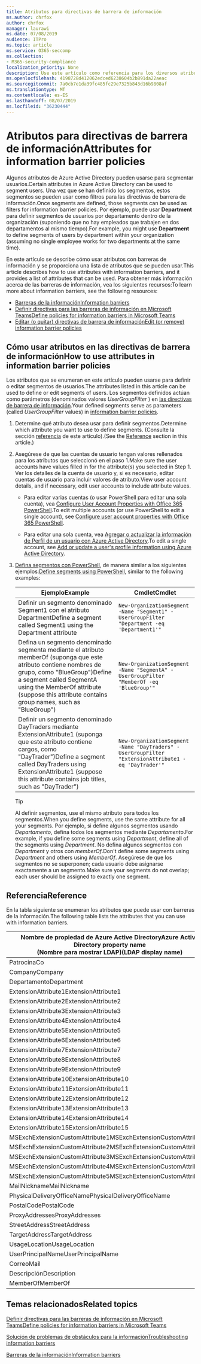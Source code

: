 ```yaml
---
title: Atributos para directivas de barrera de información
ms.author: chrfox
author: chrfox
manager: laurawi
ms.date: 07/08/2019
audience: ITPro
ms.topic: article
ms.service: O365-seccomp
ms.collection:
- M365-security-compliance
localization_priority: None
description: Use este artículo como referencia para los diversos atributos que puede usar en las directivas de barrera de información.
ms.openlocfilehash: 4198728d412062edced6238604b2b891da22aeac
ms.sourcegitcommit: 7a0cb7e1da39fc485fc29e7325b843d16b9808af
ms.translationtype: MT
ms.contentlocale: es-ES
ms.lasthandoff: 08/07/2019
ms.locfileid: "36230444"
---
```

# <a name="attributes-for-information-barrier-policies"></a><span data-ttu-id="595f2-103">Atributos para directivas de barrera de información</span><span class="sxs-lookup"><span data-stu-id="595f2-103">Attributes for information barrier policies</span></span>

<span data-ttu-id="595f2-104">Algunos atributos de Azure Active Directory pueden usarse para segmentar usuarios.</span><span class="sxs-lookup"><span data-stu-id="595f2-104">Certain attributes in Azure Active Directory can be used to segment users.</span></span> <span data-ttu-id="595f2-105">Una vez que se han definido los segmentos, estos segmentos se pueden usar como filtros para las directivas de barrera de información.</span><span class="sxs-lookup"><span data-stu-id="595f2-105">Once segments are defined, those segments can be used as filters for information barrier policies.</span></span> <span data-ttu-id="595f2-106">Por ejemplo, puede usar **Department** para definir segmentos de usuarios por departamento dentro de la organización (suponiendo que no hay empleados que trabajen en dos departamentos al mismo tiempo).</span><span class="sxs-lookup"><span data-stu-id="595f2-106">For example, you might use **Department** to define segments of users by department within your organization (assuming no single employee works for two departments at the same time).</span></span> 

<span data-ttu-id="595f2-107">En este artículo se describe cómo usar atributos con barreras de información y se proporciona una lista de atributos que se pueden usar.</span><span class="sxs-lookup"><span data-stu-id="595f2-107">This article describes how to use attributes with information barriers, and it provides a list of attributes that can be used.</span></span> <span data-ttu-id="595f2-108">Para obtener más información acerca de las barreras de información, vea los siguientes recursos:</span><span class="sxs-lookup"><span data-stu-id="595f2-108">To learn more about information barriers, see the following resources:</span></span>
- [<span data-ttu-id="595f2-109">Barreras de la información</span><span class="sxs-lookup"><span data-stu-id="595f2-109">Information barriers</span></span>](information-barriers.md)
- [<span data-ttu-id="595f2-110">Definir directivas para las barreras de información en Microsoft Teams</span><span class="sxs-lookup"><span data-stu-id="595f2-110">Define policies for information barriers in Microsoft Teams</span></span>](information-barriers-policies.md)
- [<span data-ttu-id="595f2-111">Editar (o quitar) directivas de barrera de información</span><span class="sxs-lookup"><span data-stu-id="595f2-111">Edit (or remove) information barrier policies</span></span>](information-barriers-edit-segments-policies.md.md)

## <a name="how-to-use-attributes-in-information-barrier-policies"></a><span data-ttu-id="595f2-112">Cómo usar atributos en las directivas de barrera de información</span><span class="sxs-lookup"><span data-stu-id="595f2-112">How to use attributes in information barrier policies</span></span>

<span data-ttu-id="595f2-113">Los atributos que se enumeran en este artículo pueden usarse para definir o editar segmentos de usuarios.</span><span class="sxs-lookup"><span data-stu-id="595f2-113">The attributes listed in this article can be used to define or edit segments of users.</span></span> <span data-ttu-id="595f2-114">Los segmentos definidos actúan como parámetros (denominados valores *UserGroupFilter* ) en [las directivas de barrera de información](information-barriers-policies.md).</span><span class="sxs-lookup"><span data-stu-id="595f2-114">Your defined segments serve as parameters (called *UserGroupFilter* values) in [information barrier policies](information-barriers-policies.md).</span></span>

1. <span data-ttu-id="595f2-115">Determine qué atributo desea usar para definir segmentos.</span><span class="sxs-lookup"><span data-stu-id="595f2-115">Determine which attribute you want to use to define segments.</span></span> <span data-ttu-id="595f2-116">(Consulte la sección [referencia](#reference) de este artículo).</span><span class="sxs-lookup"><span data-stu-id="595f2-116">(See the [Reference](#reference) section in this article.)</span></span>

2. <span data-ttu-id="595f2-117">Asegúrese de que las cuentas de usuario tengan valores rellenados para los atributos que seleccionó en el paso 1.</span><span class="sxs-lookup"><span data-stu-id="595f2-117">Make sure the user accounts have values filled in for the attribute(s) you selected in Step 1.</span></span> <span data-ttu-id="595f2-118">Ver los detalles de la cuenta de usuario y, si es necesario, editar cuentas de usuario para incluir valores de atributo.</span><span class="sxs-lookup"><span data-stu-id="595f2-118">View user account details, and if necessary, edit user accounts to include attribute values.</span></span> 

    - <span data-ttu-id="595f2-119">Para editar varias cuentas (o usar PowerShell para editar una sola cuenta), vea [Configure User Account Properties with Office 365 PowerShell](https://docs.microsoft.com/office365/enterprise/powershell/configure-user-account-properties-with-office-365-powershell).</span><span class="sxs-lookup"><span data-stu-id="595f2-119">To edit multiple accounts (or use PowerShell to edit a single account), see [Configure user account properties with Office 365 PowerShell](https://docs.microsoft.com/office365/enterprise/powershell/configure-user-account-properties-with-office-365-powershell).</span></span>

    - <span data-ttu-id="595f2-120">Para editar una sola cuenta, vea [Agregar o actualizar la información de Perfil de un usuario con Azure Active Directory](https://docs.microsoft.com/azure/active-directory/fundamentals/active-directory-users-profile-azure-portal).</span><span class="sxs-lookup"><span data-stu-id="595f2-120">To edit a single account, see [Add or update a user's profile information using Azure Active Directory](https://docs.microsoft.com/azure/active-directory/fundamentals/active-directory-users-profile-azure-portal).</span></span>

3. <span data-ttu-id="595f2-121">[Defina segmentos con PowerShell](information-barriers-policies.md#define-segments-using-powershell), de manera similar a los siguientes ejemplos:</span><span class="sxs-lookup"><span data-stu-id="595f2-121">[Define segments using PowerShell](information-barriers-policies.md#define-segments-using-powershell), similar to the following examples:</span></span>

    |<span data-ttu-id="595f2-122">Ejemplo</span><span class="sxs-lookup"><span data-stu-id="595f2-122">Example</span></span>  |<span data-ttu-id="595f2-123">Cmdlet</span><span class="sxs-lookup"><span data-stu-id="595f2-123">Cmdlet</span></span>  |
    |---------|---------|
    |<span data-ttu-id="595f2-124">Definir un segmento denominado Segment1 con el atributo Department</span><span class="sxs-lookup"><span data-stu-id="595f2-124">Define a segment called Segment1 using the Department attribute</span></span>     | `New-OrganizationSegment -Name "Segment1" -UserGroupFilter "Department -eq 'Department1'"`        |
    |<span data-ttu-id="595f2-125">Defina un segmento denominado segmenta mediante el atributo memberOf (suponga que este atributo contiene nombres de grupo, como "BlueGroup")</span><span class="sxs-lookup"><span data-stu-id="595f2-125">Define a segment called SegmentA using the MemberOf attribute (suppose this attribute contains group names, such as "BlueGroup")</span></span>     | `New-OrganizationSegment -Name "SegmentA" -UserGroupFilter "MemberOf -eq 'BlueGroup'"`        |
    |<span data-ttu-id="595f2-126">Definir un segmento denominado DayTraders mediante ExtensionAttribute1 (suponga que este atributo contiene cargos, como "DayTrader")</span><span class="sxs-lookup"><span data-stu-id="595f2-126">Define a segment called DayTraders using ExtensionAttribute1 (suppose this attribute contains job titles, such as "DayTrader")</span></span>|`New-OrganizationSegment -Name "DayTraders" -UserGroupFilter "ExtensionAttribute1 -eq 'DayTrader'"` |

    > [!TIP]
    > <span data-ttu-id="595f2-127">Al definir segmentos, use el mismo atributo para todos los segmentos.</span><span class="sxs-lookup"><span data-stu-id="595f2-127">When you define segments, use the same attribute for all your segments.</span></span> <span data-ttu-id="595f2-128">Por ejemplo, si define algunos segmentos usando *Departamento*, defina todos los segmentos mediante *Departamento*.</span><span class="sxs-lookup"><span data-stu-id="595f2-128">For example, if you define some segments using *Department*, define all of the segments using *Department*.</span></span> <span data-ttu-id="595f2-129">No defina algunos segmentos con *Department* y otros con *memberOf*.</span><span class="sxs-lookup"><span data-stu-id="595f2-129">Don't define some segments using *Department* and others using *MemberOf*.</span></span> <span data-ttu-id="595f2-130">Asegúrese de que los segmentos no se superponen; cada usuario debe asignarse exactamente a un segmento.</span><span class="sxs-lookup"><span data-stu-id="595f2-130">Make sure your segments do not overlap; each user should be assigned to exactly one segment.</span></span> 

## <a name="reference"></a><span data-ttu-id="595f2-131">Referencia</span><span class="sxs-lookup"><span data-stu-id="595f2-131">Reference</span></span>

<span data-ttu-id="595f2-132">En la tabla siguiente se enumeran los atributos que puede usar con barreras de la información.</span><span class="sxs-lookup"><span data-stu-id="595f2-132">The following table lists the attributes that you can use with information barriers.</span></span>

|<span data-ttu-id="595f2-133">Nombre de propiedad de Azure Active Directory</span><span class="sxs-lookup"><span data-stu-id="595f2-133">Azure Active Directory property name</span></span><br/><span data-ttu-id="595f2-134">(Nombre para mostrar LDAP)</span><span class="sxs-lookup"><span data-stu-id="595f2-134">(LDAP display name)</span></span>  |<span data-ttu-id="595f2-135">Nombre de la propiedad de Exchange</span><span class="sxs-lookup"><span data-stu-id="595f2-135">Exchange property name</span></span>  |
|---------|---------|
|<span data-ttu-id="595f2-136">Patrocina</span><span class="sxs-lookup"><span data-stu-id="595f2-136">Co</span></span>       | <span data-ttu-id="595f2-137">Patrocina</span><span class="sxs-lookup"><span data-stu-id="595f2-137">Co</span></span>        |
|<span data-ttu-id="595f2-138">Company</span><span class="sxs-lookup"><span data-stu-id="595f2-138">Company</span></span>     |<span data-ttu-id="595f2-139">Company</span><span class="sxs-lookup"><span data-stu-id="595f2-139">Company</span></span>         |
|<span data-ttu-id="595f2-140">Departamento</span><span class="sxs-lookup"><span data-stu-id="595f2-140">Department</span></span>     |<span data-ttu-id="595f2-141">Departamento</span><span class="sxs-lookup"><span data-stu-id="595f2-141">Department</span></span>         |
|<span data-ttu-id="595f2-142">ExtensionAttribute1</span><span class="sxs-lookup"><span data-stu-id="595f2-142">ExtensionAttribute1</span></span> |<span data-ttu-id="595f2-143">CustomAttribute1</span><span class="sxs-lookup"><span data-stu-id="595f2-143">CustomAttribute1</span></span>  |
|<span data-ttu-id="595f2-144">ExtensionAttribute2</span><span class="sxs-lookup"><span data-stu-id="595f2-144">ExtensionAttribute2</span></span> |<span data-ttu-id="595f2-145">CustomAttribute2</span><span class="sxs-lookup"><span data-stu-id="595f2-145">CustomAttribute2</span></span>  |
|<span data-ttu-id="595f2-146">ExtensionAttribute3</span><span class="sxs-lookup"><span data-stu-id="595f2-146">ExtensionAttribute3</span></span> |<span data-ttu-id="595f2-147">CustomAttribute3</span><span class="sxs-lookup"><span data-stu-id="595f2-147">CustomAttribute3</span></span>  |
|<span data-ttu-id="595f2-148">ExtensionAttribute4</span><span class="sxs-lookup"><span data-stu-id="595f2-148">ExtensionAttribute4</span></span> |<span data-ttu-id="595f2-149">CustomAttribute4</span><span class="sxs-lookup"><span data-stu-id="595f2-149">CustomAttribute4</span></span>  |
|<span data-ttu-id="595f2-150">ExtensionAttribute5</span><span class="sxs-lookup"><span data-stu-id="595f2-150">ExtensionAttribute5</span></span> |<span data-ttu-id="595f2-151">CustomAttribute5</span><span class="sxs-lookup"><span data-stu-id="595f2-151">CustomAttribute5</span></span>  |
|<span data-ttu-id="595f2-152">ExtensionAttribute6</span><span class="sxs-lookup"><span data-stu-id="595f2-152">ExtensionAttribute6</span></span> |<span data-ttu-id="595f2-153">CustomAttribute6</span><span class="sxs-lookup"><span data-stu-id="595f2-153">CustomAttribute6</span></span>  |
|<span data-ttu-id="595f2-154">ExtensionAttribute7</span><span class="sxs-lookup"><span data-stu-id="595f2-154">ExtensionAttribute7</span></span> |<span data-ttu-id="595f2-155">CustomAttribute7</span><span class="sxs-lookup"><span data-stu-id="595f2-155">CustomAttribute7</span></span>  |
|<span data-ttu-id="595f2-156">ExtensionAttribute8</span><span class="sxs-lookup"><span data-stu-id="595f2-156">ExtensionAttribute8</span></span> |<span data-ttu-id="595f2-157">CustomAttribute8</span><span class="sxs-lookup"><span data-stu-id="595f2-157">CustomAttribute8</span></span>  |
|<span data-ttu-id="595f2-158">ExtensionAttribute9</span><span class="sxs-lookup"><span data-stu-id="595f2-158">ExtensionAttribute9</span></span> |<span data-ttu-id="595f2-159">CustomAttribute9</span><span class="sxs-lookup"><span data-stu-id="595f2-159">CustomAttribute9</span></span>  |
|<span data-ttu-id="595f2-160">ExtensionAttribute10</span><span class="sxs-lookup"><span data-stu-id="595f2-160">ExtensionAttribute10</span></span> |<span data-ttu-id="595f2-161">CustomAttribute10</span><span class="sxs-lookup"><span data-stu-id="595f2-161">CustomAttribute10</span></span>  |
|<span data-ttu-id="595f2-162">ExtensionAttribute11</span><span class="sxs-lookup"><span data-stu-id="595f2-162">ExtensionAttribute11</span></span> |<span data-ttu-id="595f2-163">CustomAttribute11</span><span class="sxs-lookup"><span data-stu-id="595f2-163">CustomAttribute11</span></span>  |
|<span data-ttu-id="595f2-164">ExtensionAttribute12</span><span class="sxs-lookup"><span data-stu-id="595f2-164">ExtensionAttribute12</span></span> |<span data-ttu-id="595f2-165">CustomAttribute12</span><span class="sxs-lookup"><span data-stu-id="595f2-165">CustomAttribute12</span></span>  |
|<span data-ttu-id="595f2-166">ExtensionAttribute13</span><span class="sxs-lookup"><span data-stu-id="595f2-166">ExtensionAttribute13</span></span> |<span data-ttu-id="595f2-167">CustomAttribute13</span><span class="sxs-lookup"><span data-stu-id="595f2-167">CustomAttribute13</span></span>  |
|<span data-ttu-id="595f2-168">ExtensionAttribute14</span><span class="sxs-lookup"><span data-stu-id="595f2-168">ExtensionAttribute14</span></span> |<span data-ttu-id="595f2-169">CustomAttribute14</span><span class="sxs-lookup"><span data-stu-id="595f2-169">CustomAttribute14</span></span>  |
|<span data-ttu-id="595f2-170">ExtensionAttribute15</span><span class="sxs-lookup"><span data-stu-id="595f2-170">ExtensionAttribute15</span></span> |<span data-ttu-id="595f2-171">CustomAttribute15</span><span class="sxs-lookup"><span data-stu-id="595f2-171">CustomAttribute15</span></span>  |
|<span data-ttu-id="595f2-172">MSExchExtensionCustomAttribute1</span><span class="sxs-lookup"><span data-stu-id="595f2-172">MSExchExtensionCustomAttribute1</span></span> |<span data-ttu-id="595f2-173">ExtensionCustomAttribute1</span><span class="sxs-lookup"><span data-stu-id="595f2-173">ExtensionCustomAttribute1</span></span> |
|<span data-ttu-id="595f2-174">MSExchExtensionCustomAttribute2</span><span class="sxs-lookup"><span data-stu-id="595f2-174">MSExchExtensionCustomAttribute2</span></span> |<span data-ttu-id="595f2-175">ExtensionCustomAttribute2</span><span class="sxs-lookup"><span data-stu-id="595f2-175">ExtensionCustomAttribute2</span></span> |
|<span data-ttu-id="595f2-176">MSExchExtensionCustomAttribute3</span><span class="sxs-lookup"><span data-stu-id="595f2-176">MSExchExtensionCustomAttribute3</span></span> |<span data-ttu-id="595f2-177">ExtensionCustomAttribute3</span><span class="sxs-lookup"><span data-stu-id="595f2-177">ExtensionCustomAttribute3</span></span> |
|<span data-ttu-id="595f2-178">MSExchExtensionCustomAttribute4</span><span class="sxs-lookup"><span data-stu-id="595f2-178">MSExchExtensionCustomAttribute4</span></span> |<span data-ttu-id="595f2-179">ExtensionCustomAttribute4</span><span class="sxs-lookup"><span data-stu-id="595f2-179">ExtensionCustomAttribute4</span></span> |
|<span data-ttu-id="595f2-180">MSExchExtensionCustomAttribute5</span><span class="sxs-lookup"><span data-stu-id="595f2-180">MSExchExtensionCustomAttribute5</span></span> |<span data-ttu-id="595f2-181">ExtensionCustomAttribute5</span><span class="sxs-lookup"><span data-stu-id="595f2-181">ExtensionCustomAttribute5</span></span> |
|<span data-ttu-id="595f2-182">MailNickname</span><span class="sxs-lookup"><span data-stu-id="595f2-182">MailNickname</span></span> |<span data-ttu-id="595f2-183">Alias</span><span class="sxs-lookup"><span data-stu-id="595f2-183">Alias</span></span> |
|<span data-ttu-id="595f2-184">PhysicalDeliveryOfficeName</span><span class="sxs-lookup"><span data-stu-id="595f2-184">PhysicalDeliveryOfficeName</span></span> |<span data-ttu-id="595f2-185">Office</span><span class="sxs-lookup"><span data-stu-id="595f2-185">Office</span></span> |
|<span data-ttu-id="595f2-186">PostalCode</span><span class="sxs-lookup"><span data-stu-id="595f2-186">PostalCode</span></span> |<span data-ttu-id="595f2-187">PostalCode</span><span class="sxs-lookup"><span data-stu-id="595f2-187">PostalCode</span></span> |
|<span data-ttu-id="595f2-188">ProxyAddresses</span><span class="sxs-lookup"><span data-stu-id="595f2-188">ProxyAddresses</span></span> |<span data-ttu-id="595f2-189">EmailAddresses</span><span class="sxs-lookup"><span data-stu-id="595f2-189">EmailAddresses</span></span> |
|<span data-ttu-id="595f2-190">StreetAddress</span><span class="sxs-lookup"><span data-stu-id="595f2-190">StreetAddress</span></span> |<span data-ttu-id="595f2-191">StreetAddress</span><span class="sxs-lookup"><span data-stu-id="595f2-191">StreetAddress</span></span> |
|<span data-ttu-id="595f2-192">TargetAddress</span><span class="sxs-lookup"><span data-stu-id="595f2-192">TargetAddress</span></span> |<span data-ttu-id="595f2-193">ExternalEmailAddress</span><span class="sxs-lookup"><span data-stu-id="595f2-193">ExternalEmailAddress</span></span> |
|<span data-ttu-id="595f2-194">UsageLocation</span><span class="sxs-lookup"><span data-stu-id="595f2-194">UsageLocation</span></span> |<span data-ttu-id="595f2-195">UsageLocation</span><span class="sxs-lookup"><span data-stu-id="595f2-195">UsageLocation</span></span> |
|<span data-ttu-id="595f2-196">UserPrincipalName</span><span class="sxs-lookup"><span data-stu-id="595f2-196">UserPrincipalName</span></span>  |<span data-ttu-id="595f2-197">UserPrincipalName</span><span class="sxs-lookup"><span data-stu-id="595f2-197">UserPrincipalName</span></span>  |
|<span data-ttu-id="595f2-198">Correo</span><span class="sxs-lookup"><span data-stu-id="595f2-198">Mail</span></span>   |<span data-ttu-id="595f2-199">WindowsEmailAddress</span><span class="sxs-lookup"><span data-stu-id="595f2-199">WindowsEmailAddress</span></span>    |
|<span data-ttu-id="595f2-200">Descripción</span><span class="sxs-lookup"><span data-stu-id="595f2-200">Description</span></span>    |<span data-ttu-id="595f2-201">Descripción</span><span class="sxs-lookup"><span data-stu-id="595f2-201">Description</span></span>    |
|<span data-ttu-id="595f2-202">MemberOf</span><span class="sxs-lookup"><span data-stu-id="595f2-202">MemberOf</span></span>   |<span data-ttu-id="595f2-203">MemberOfGroup</span><span class="sxs-lookup"><span data-stu-id="595f2-203">MemberOfGroup</span></span>  |

## <a name="related-topics"></a><span data-ttu-id="595f2-204">Temas relacionados</span><span class="sxs-lookup"><span data-stu-id="595f2-204">Related topics</span></span>

[<span data-ttu-id="595f2-205">Definir directivas para las barreras de información en Microsoft Teams</span><span class="sxs-lookup"><span data-stu-id="595f2-205">Define policies for information barriers in Microsoft Teams</span></span>](information-barriers-policies.md)

[<span data-ttu-id="595f2-206">Solución de problemas de obstáculos para la información</span><span class="sxs-lookup"><span data-stu-id="595f2-206">Troubleshooting information barriers</span></span>](information-barriers-troubleshooting.md)

[<span data-ttu-id="595f2-207">Barreras de la información</span><span class="sxs-lookup"><span data-stu-id="595f2-207">Information barriers</span></span>](information-barriers.md)



